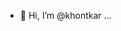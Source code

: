 - 👋 Hi, I’m @khontkar
 ...
 
<!---
khontkar/khontkar is a ✨ special ✨ repository because its `README.md` (this file) appears on your GitHub profile.
You can click the Preview link to take a look at your changes.
--->
